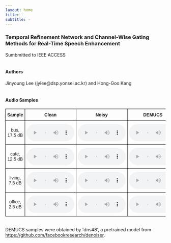 ```yaml
---
layout: home
title: -
subtitle: -
---
```



<h3>Temporal Refinement Network and Channel-Wise Gating Methods for Real-Time Speech Enhancement</h3>
Sumbmitted to IEEE ACCESS<br><br>

<h4>Authors</h4>
Jinyoung Lee (jylee@dsp.yonsei.ac.kr) and Hong-Goo Kang<br><br>

<h4>Audio Samples</h4>

<style type="text/css">
.tg  {border-collapse:collapse;border-spacing:0;}
.tg td{border-color:black;border-style:solid;border-width:1px;font-family:Arial, sans-serif;font-size:14px;
  overflow:hidden;padding:10px 5px;word-break:normal;}
.tg th{border-color:black;border-style:solid;border-width:1px;font-family:Arial, sans-serif;font-size:14px;
  font-weight:normal;overflow:hidden;padding:10px 5px;word-break:normal;}
.tg .tg-0lax{text-align:center;vertical-align:center}
.tg .tg-1wig{font-weight:bold;text-align:center;vertical-align:center}
</style>
<table class="tg">
<thead>
  <tr>
    <th class="tg-1wig">Sample</th>
    <th class="tg-1wig">Clean</th>
    <th class="tg-1wig">Noisy</th>
    <th class="tg-1wig">DEMUCS</th>
    <th class="tg-1wig">Proposed</th>
  </tr>
</thead>
<tbody>
  <tr>
    <td class="tg-0lax">bus, 17.5 dB</td>
    <td><audio controls style="width: 150px;"><source src="./assets/samples/clean/p232_065.wav"></audio></td>
    <td><audio controls style="width: 150px;"><source src="./assets/samples/noisy/p232_065.wav"></audio></td>
    <td><audio controls style="width: 150px;"><source src="./assets/samples/DEMUCS/p232_065_enhanced.wav"></audio></td>
    <td><audio controls style="width: 150px;"><source src="./assets/samples/proposed/p232_065_0.wav"></audio></td>
  </tr>
  <tr>
    <td class="tg-0lax">cafe, 12.5 dB</td>
    <td><audio controls style="width: 150px;"><source src="./assets/samples/clean/p232_007.wav"></audio></td>
    <td><audio controls style="width: 150px;"><source src="./assets/samples/noisy/p232_007.wav"></audio></td>
    <td><audio controls style="width: 150px;"><source src="./assets/samples/DEMUCS/p232_007_enhanced.wav"></audio></td>
    <td><audio controls style="width: 150px;"><source src="./assets/samples/proposed/p232_007_0.wav"></audio></td>
  </tr>
  <tr>
    <td class="tg-0lax">living, 7.5 dB</td>
    <td><audio controls style="width: 150px;"><source src="./assets/samples/clean/p232_013.wav"></audio></td>
    <td><audio controls style="width: 150px;"><source src="./assets/samples/noisy/p232_013.wav"></audio></td>
    <td><audio controls style="width: 150px;"><source src="./assets/samples/DEMUCS/p232_013_enhanced.wav"></audio></td>
    <td><audio controls style="width: 150px;"><source src="./assets/samples/proposed/p232_013_0.wav"></audio></td>
  </tr>
<!--   <tr>
    <td class="tg-0lax">living, 17.5 dB</td>    
    <td><audio controls style="width: 150px;"><source src="./assets/samples/clean/p232_053.wav"></audio></td>
    <td><audio controls style="width: 150px;"><source src="./assets/samples/noisy/p232_053.wav"></audio></td>
    <td><audio controls style="width: 150px;"><source src="./assets/samples/DEMUCS/p232_053_enhanced.wav"></audio></td>
    <td><audio controls style="width: 150px;"><source src="./assets/samples/proposed/p232_053_0.wav"></audio></td>
  </tr> -->
  <tr>
    <td class="tg-0lax">office, 2.5 dB</td>
    <td><audio controls style="width: 150px;"><source src="./assets/samples/clean/p232_121.wav"></audio></td>
    <td><audio controls style="width: 150px;"><source src="./assets/samples/noisy/p232_121.wav"></audio></td>
    <td><audio controls style="width: 150px;"><source src="./assets/samples/DEMUCS/p232_121_enhanced.wav"></audio></td>
    <td><audio controls style="width: 150px;"><source src="./assets/samples/proposed/p232_121_0.wav"></audio></td>
  </tr>
</tbody>
</table>

<br>DEMUCS samples were obtained by 'dns48', a pretrained model from https://github.com/facebookresearch/denoiser.

